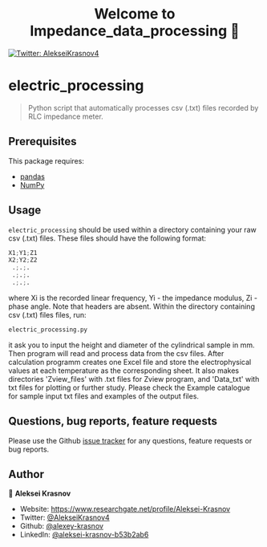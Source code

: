 <h1 align="center">Welcome to Impedance_data_processing 👋</h1>
<p>
  <a href="https://twitter.com/AlekseiKrasnov4" target="_blank">
    <img alt="Twitter: AlekseiKrasnov4" src="https://img.shields.io/twitter/follow/AlekseiKrasnov4.svg?style=social" />
  </a>
</p>

# electric_processing
> Python script that automatically processes csv (.txt) files recorded by RLC impedance meter.

##  Prerequisites

This package requires:

- [pandas](https://pandas.pydata.org/pandas-docs/stable/index.html)
- [NumPy](https://docs.scipy.org/doc/numpy/index.html)

## Usage
`electric_processing` should be used within a directory containing your raw csv (.txt) files. These files should have the following format:
```python
X1;Y1;Z1 
X2;Y2;Z2
 .;.;.
 .;.;.
 .;.;.
```
where Xi is the recorded linear frequency, Yi - the impedance modulus, Zi - phase angle. Note that headers are absent.
Within the directory containing csv (.txt) files files, run:
```sh
electric_processing.py
```
it ask you to input the height and diameter of the cylindrical sample in mm.
Then program will read and process data from the csv files. After calculation programm creates one Excel file and store the electrophysical values at each temperature as the corresponding sheet. It also makes directories 'Zview_files' with .txt files for Zview program, and 'Data_txt' with txt files for plotting or further study. Please check the Example catalogue for sample input txt files and examples of the output files. 

## Questions, bug reports, feature requests

Please use the Github [issue tracker](https://github.com/alexey-krasnov/Impedance_data_processing/issues/) for any questions, feature requests or bug reports.

## Author

👤 **Aleksei Krasnov**

* Website: https://www.researchgate.net/profile/Aleksei-Krasnov
* Twitter: [@AlekseiKrasnov4](https://twitter.com/AlekseiKrasnov4)
* Github: [@alexey-krasnov](https://github.com/alexey-krasnov)
* LinkedIn: [@aleksei-krasnov-b53b2ab6](https://linkedin.com/in/aleksei-krasnov-b53b2ab6)
